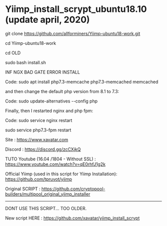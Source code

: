# Yiimp_install_scrypt_ubuntu18.10 (update april, 2020)

git clone https://github.com/allforminers/Yiimp-ubuntu18-work.git

cd Yiimp-ubuntu18-work

cd OLD

sudo bash install.sh


INF NGX BAD GATE ERROR INSTALL

Code:
sudo apt install php7.3-memcache php7.3-memcached memcached

and then change the default php version from 8.1 to 7.3:

Code:
sudo update-alternatives --config php

Finally, then I restarted nginx and php fpm:

Code:
sudo service nginx restart

sudo service php7.3-fpm restart



Site : https://www.xavatar.com

Discord : https://discord.gg/zcCXjkQ

TUTO Youtube (16.04 /1804 - Without SSL) : https://www.youtube.com/watch?v=qE0rhfJ1g2k

Official Yiimp (used in this script for Yiimp Installation): https://github.com/tpruvot/yiimp

Original SCRIPT : https://github.com/cryptopool-builders/multipool_original_yiimp_installer

***********************************

DONT USE THIS SCRIPT... TOO OLDER.

New script HERE : https://github.com/xavatar/yiimp_install_scrypt 

